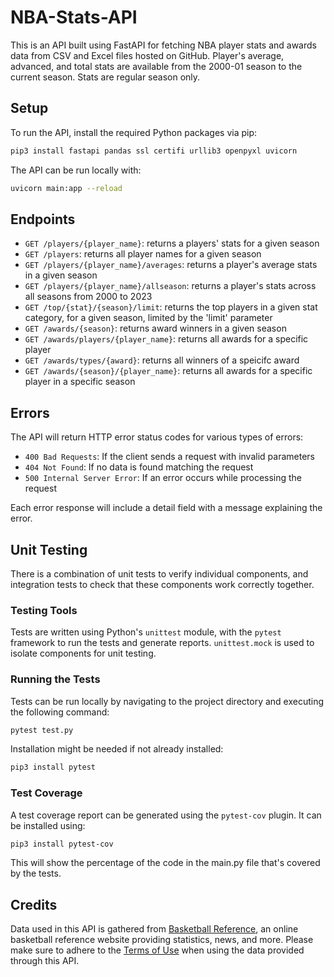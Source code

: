 # NBA-Stats-API

This is an API built using FastAPI for fetching NBA player stats and awards data from CSV and Excel files hosted on GitHub. Player's average, advanced, and total stats are available from the 2000-01 season to the current season. Stats are regular season only.

## Setup
To run the API, install the required Python packages via pip:
```bash
pip3 install fastapi pandas ssl certifi urllib3 openpyxl uvicorn
```
The API can be run locally with:
```bash
uvicorn main:app --reload
```

## Endpoints
- `GET /players/{player_name}`: returns a players' stats for a given season
- `GET /players`: returns all player names for a given season
- `GET /players/{player_name}/averages`: returns a player's average stats in a given season
- `GET /players/{player_name}/allseason`: returns a player's stats across all seasons from 2000 to 2023
- `GET /top/{stat}/{season}/limit`: returns the top players in a given stat category, for a given season, limited by the 'limit' parameter
- `GET /awards/{season}`: returns award winners in a given season
- `GET /awards/players/{player_name}`: returns all awards for a specific player
- `GET /awards/types/{award}`: returns all winners of a speicifc award
- `GET /awards/{season}/{player_name}`: returns all awards for a specific player in a specific season

## Errors
The API will return HTTP error status codes for various types of errors:

- `400 Bad Requests`:  If the client sends a request with invalid parameters
- `404 Not Found`: If no data is found matching the request
- `500 Internal Server Error`: If an error occurs while processing the request

Each error response will include a detail field with a message explaining the error.
## Unit Testing
There is a combination of unit tests to verify individual components, and integration tests to check that these components work correctly together.
### Testing Tools
Tests are written using Python's `unittest` module, with the `pytest` framework to run the tests and generate reports. `unittest.mock` is used to isolate components for unit testing.
### Running the Tests
Tests can be run locally by navigating to the project directory and executing the following command:

```bash
pytest test.py
```

Installation might be needed if not already installed:

```bash
pip3 install pytest
```
### Test Coverage
A test coverage report can be generated using the `pytest-cov` plugin. It can be installed using:

```bash
pip3 install pytest-cov
```

This will show the percentage of the code in the main.py file that's covered by the tests.
## Credits
Data used in this API is gathered from [Basketball Reference](https://www.basketball-reference.com/), an online basketball reference website providing statistics, news, and more. Please make sure to adhere to the [Terms of Use](https://www.sports-reference.com/termsofuse.html) when using the data provided through this API.
